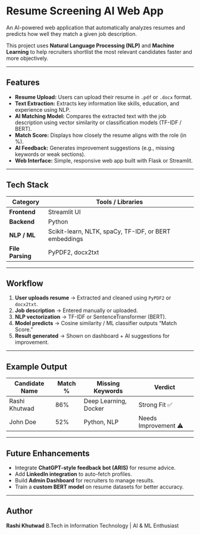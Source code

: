 # Resume Screening AI Web App

An AI-powered web application that automatically analyzes resumes and predicts how well they match a given job description.

This project uses **Natural Language Processing (NLP)** and **Machine Learning** to help recruiters shortlist the most relevant candidates faster and more objectively.

---

## Features

* **Resume Upload:** Users can upload their resume in `.pdf` or `.docx` format.
* **Text Extraction:** Extracts key information like skills, education, and experience using NLP.
* **AI Matching Model:** Compares the extracted text with the job description using vector similarity or classification models (TF-IDF / BERT).
* **Match Score:** Displays how closely the resume aligns with the role (in %).
* **AI Feedback:** Generates improvement suggestions (e.g., missing keywords or weak sections).
* **Web Interface:** Simple, responsive web app built with Flask or Streamlit.

---

## Tech Stack

| Category         | Tools / Libraries                                     |
| ---------------- | ----------------------------------------------------- |
| **Frontend**     | Streamlit UI                                          |
| **Backend**      | Python                                                |
| **NLP / ML**     | Scikit-learn, NLTK, spaCy, TF-IDF, or BERT embeddings |
| **File Parsing** | PyPDF2, docx2txt                                      |


---

## Workflow

1. **User uploads resume** → Extracted and cleaned using `PyPDF2` or `docx2txt`.
2. **Job description** → Entered manually or uploaded.
3. **NLP vectorization** → TF-IDF or SentenceTransformer (BERT).
4. **Model predicts** → Cosine similarity / ML classifier outputs “Match Score.”
5. **Result generated** → Shown on dashboard + AI suggestions for improvement.

---

## Example Output

| Candidate Name | Match % | Missing Keywords      | Verdict              |
| -------------- | ------- | --------------------- | -------------------- |
| Rashi Khutwad  | 86%     | Deep Learning, Docker | Strong Fit ✅         |
| John Doe       | 52%     | Python, NLP           | Needs Improvement ⚠️ |

---

## Future Enhancements

* Integrate **ChatGPT-style feedback bot (ARIS)** for resume advice.
* Add **LinkedIn integration** to auto-fetch profiles.
* Build **Admin Dashboard** for recruiters to manage results.
* Train a **custom BERT model** on resume datasets for better accuracy.

---

## Author

**Rashi Khutwad**
B.Tech in Information Technology | AI & ML Enthusiast


